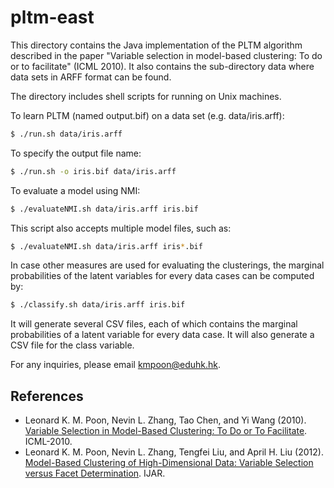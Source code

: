 # pltm-east

This directory contains the Java implementation of the PLTM algorithm described
in the paper "Variable selection in model-based clustering: To do or to 
facilitate" (ICML 2010).  It also contains the sub-directory data where
data sets in ARFF format can be found.

The directory includes shell scripts for running on Unix machines.  

To learn PLTM (named output.bif) on a data set (e.g. data/iris.arff):

```bash
$ ./run.sh data/iris.arff
```

To specify the output file name:

```bash
$ ./run.sh -o iris.bif data/iris.arff
```

To evaluate a model using NMI:

```bash
$ ./evaluateNMI.sh data/iris.arff iris.bif
```

This script also accepts multiple model files, such as:

```bash
$ ./evaluateNMI.sh data/iris.arff iris*.bif
```

In case other measures are used for evaluating the clusterings, the marginal 
probabilities of the latent variables for every data cases can be computed by:

```bash
$ ./classify.sh data/iris.arff iris.bif
```

It will generate several CSV files, each of which contains the marginal 
probabilities of a latent variable for every data case.  It will also
generate a CSV file for the class variable.

For any inquiries, please email kmpoon@eduhk.hk.

## References

- Leonard K. M. Poon, Nevin L. Zhang, Tao Chen, and Yi Wang (2010). [Variable Selection in Model-Based Clustering: To Do or To Facilitate](http://www.cse.ust.hk/~lkmpoon/papers/pltm-icml10.pdf). ICML-2010.
- Leonard K. M. Poon, Nevin L. Zhang, Tengfei Liu, and April H. Liu (2012). [Model-Based Clustering of High-Dimensional Data: Variable Selection versus Facet Determination](http://www.cse.ust.hk/~lkmpoon/papers/ijar2012.pdf). IJAR.
